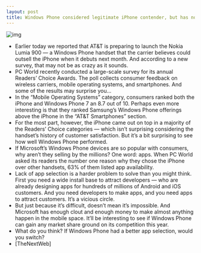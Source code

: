 ```yaml
---
layout: post
title: Windows Phone considered legitimate iPhone contender, but has no apps
---
```

![img](http://media.idownloadblog.com/wp-content/uploads/2012/03/lumia-vs-iphone.jpg)
* Earlier today we reported that AT&T is preparing to launch the Nokia Lumia 900 — a Windows Phone handset that the carrier believes could outsell the iPhone when it debuts next month. And according to a new survey, that may not be as crazy as it sounds.
* PC World recently conducted a large-scale survey for its annual Readers’ Choice Awards. The poll collects consumer feedback on wireless carriers, mobile operating systems, and smartphones. And some of the results may surprise you…
* In the “Mobile Operating Systems” category, consumers ranked both the iPhone and Windows Phone 7 an 8.7 out of 10. Perhaps even more interesting is that they ranked Samsung’s Windows Phone offerings above the iPhone in the “AT&T Smartphones” section.
* For the most part, however, the iPhone came out on top in a majority of the Readers’ Choice categories — which isn’t surprising considering the handset’s history of customer satisfaction. But it’s a bit surprising to see how well Windows Phone performed.
* If Microsoft’s Windows Phone devices are so popular with consumers, why aren’t they selling by the millions? One word: apps. When PC World asked its readers the number one reason why they chose the iPhone over other handsets, 63% of them listed app availability.
* Lack of app selection is a harder problem to solve than you might think. First you need a wide install base to attract developers — who are already designing apps for hundreds of millions of Android and iOS customers. And you need developers to make apps, and you need apps to attract customers. It’s a vicious circle.
* But just because it’s difficult, doesn’t mean it’s impossible. And Microsoft has enough clout and enough money to make almost anything happen in the mobile space. It’ll be interesting to see if Windows Phone can gain any market share ground on its competition this year.
* What do you think? If Windows Phone had a better app selection, would you switch?
* [TheNextWeb]

